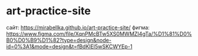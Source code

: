 # art-practice-site

сайт: https://mirabellka.github.io/art-practice-site/
фигма: https://www.figma.com/file/XqnPMcBTw5XS0MWMZI4gTa/%D1%81%D0%B0%D0%B9%D1%82?type=design&node-id=0%3A1&mode=design&t=fBdKlEl5wSKCWYEp-1
